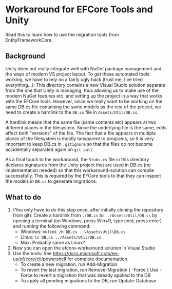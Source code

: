 # Workaround for EFCore Tools and Unity

Read this to learn how to use the migration tools from EntityFrameworkCore.

## Background

Unity does not really integrate well with NuGet package management and the ways
of modern VS project layout. To get these automated tools working, we have to
rely on a fairly ugly hack (trust me, I've tried everything...): This directory
contains a new Visual Studio solution separate from the one that Unity is
managing, thus allowing us to make use of the modern NuGet features etc. and
setting up the project in a way that works with the EFCore tools. However,
since we really want to be working on the same DB.cs file containing the same
models as the rest of the project, we need to create a hardlink to the `DB.cs`
file in `Assets/Util/DB.cs`.

A hardlink means that the same file (same contents etc) appears at two
different places in the filesystem. Since the underlying file is the same,
edits affect both "versions" of the file. The fact that a file appears in
multiple places of the filesystem is mostly tansparent to programs, so it is
very important to keep DB.cs in `.gitignore` so that the files do not become
accidentally separated again on `git pull`.

As a final touch to the workaround, the `Stubs.cs` file in this directory
declares signatures from the Unity project that are used in DB.cs (no
implementation needed) so that this workaround-solution can compile
successfully. This is required by the EFCore tools to that they can inspect the
models in `DB.cs` to generate migrations.

## What to do

1. (You only have to do this step once, after initially cloning the repository
   from git): Create a hardlink from `./DB.cs` to `../Assets/Util/DB.cs` by
   opening a terminal (on Windows, press Win+R, type cmd, press enter) and
   running the following command:
   - Windows: `mklink /H DB.cs ..\Assets\Util\DB.cs`
   - Linux:   `ln DB.cs ../Assets/Util/DB.cs`
   - Max:     Probably same as Linux?
2. Now you can open the efcore-workaround solution in Visual Studio
3. Use the tools: See https://docs.microsoft.com/en-us/ef/core/cli/powershell
   for complete documentation.
   - To create a new migration, run
       Add-Migration <Name>
   - To revert the last migration, run
       Remove-Migration [ -Force ]
     Use -Force to revert a migration that was already applied to the DB
   - To apply all pending migrations to the DB, run
       Update-Database
